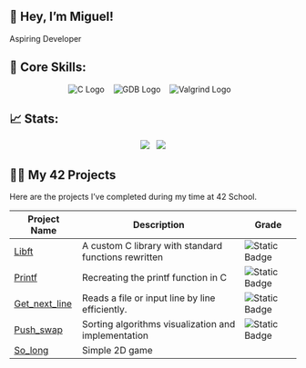 ## 👋 Hey, I’m Miguel!
Aspiring Developer

## 🚀 Core Skills:
<p align="center">
  <img src="https://img.shields.io/badge/C-%2300599C.svg?style=for-the-badge&logo=c&logoColor=white" alt="C Logo"/>&nbsp;&nbsp;&nbsp;
  <img src="https://img.shields.io/badge/GDB-%23121011.svg?style=for-the-badge&logo=gnu&logoColor=white" alt="GDB Logo"/>&nbsp;&nbsp;&nbsp;
  <img src="https://img.shields.io/badge/Valgrind-%23007844.svg?style=for-the-badge&logo=debugging&logoColor=white" alt="Valgrind Logo"/>&nbsp;&nbsp;&nbsp;
</p>


## 📈 Stats:
<p align="center">
  <img src="https://github-readme-streak-stats.herokuapp.com/?user=m3irel3s&theme=github_dark&hide_border=true&border_radius=10"/>&nbsp;&nbsp;
  <img src="https://github-readme-stats.vercel.app/api/top-langs/?username=m3irel3s&theme=github_dark&hide_border=true&border_radius=10&layout=compact"/>
</p>


## 👨‍💻 My 42 Projects

Here are the projects I’ve completed during my time at 42 School.

| **Project Name**    | **Description**                                      | **Grade**                                                                 |
|---------------------|------------------------------------------------------|---------------------------------------------------------------------------|
| [Libft](https://github.com/m3irel3s/42_Libft)                | A custom C library with standard functions rewritten | ![Static Badge](https://img.shields.io/badge/125%2F100-%2328a745?style=flat) |
| [Printf](https://github.com/m3irel3s/42_Ft_Printf)           | Recreating the printf function in C                  | ![Static Badge](https://img.shields.io/badge/100%2F100-%2328a745?style=flat) |
| [Get_next_line](https://github.com/m3irel3s/42_Get_next_line)| Reads a file or input line by line efficiently.      | ![Static Badge](https://img.shields.io/badge/125%2F100-%2328a745?style=flat) |
| [Push_swap](https://github.com/m3irel3s/42_Push_swap)        | Sorting algorithms visualization and implementation  | ![Static Badge](https://img.shields.io/badge/96%2F100-%2328a745?style=flat)|
| [So_long](https://github.com/m3irel3s/42_So_long)        | Simple 2D game ||
